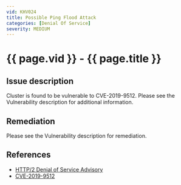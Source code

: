 ```yaml
---
vid: KHV024
title: Possible Ping Flood Attack
categories: [Denial Of Service]
severity: MEDIUM
---
```


# {{ page.vid }} - {{ page.title }}

## Issue description

Cluster is found to be vulnerable to CVE-2019-9512. Please see the Vulnerability description for additional information.

## Remediation

Please see the Vulnerability description for remediation.

## References

- [HTTP/2 Denial of Service Advisory](https://github.com/Netflix/security-bulletins/blob/master/advisories/third-party/2019-002.md)
- [CVE-2019-9512](https://cve.mitre.org/cgi-bin/cvename.cgi?name=CVE-2019-9512)